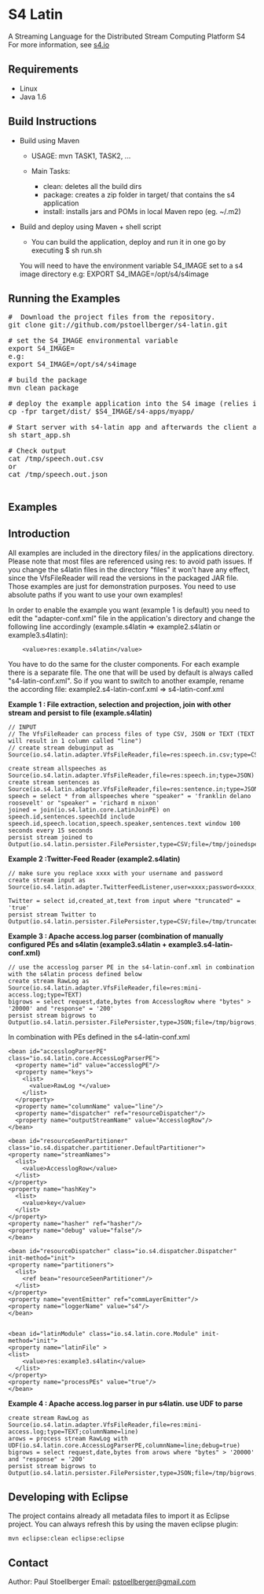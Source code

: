 S4 Latin
==============================
A Streaming Language for the Distributed Stream Computing Platform S4<br />
For more information, see [s4.io](http://s4.io)

Requirements
------------

* Linux
* Java 1.6

Build Instructions
------------------

* Build using Maven

	- USAGE: mvn TASK1, TASK2, ...
	
	- Main Tasks:
	
		+ clean: deletes all the build dirs
		+ package: creates a zip folder in target/ that contains the s4 application
		+ install: installs jars and POMs in local Maven repo (eg. ~/.m2)

* Build and deploy using Maven + shell script

    - You can build the application, deploy and run it in one go by executing
    $ sh run.sh
    
    You will need to have the environment variable S4_IMAGE set to a s4 image directory
    e.g: EXPORT S4_IMAGE=/opt/s4/s4image



Running the Examples
---------------------------------------
<pre>
#  Download the project files from the repository.
git clone git://github.com/pstoellberger/s4-latin.git

# set the S4_IMAGE environmental variable
export S4_IMAGE=<path to s4 image>
e.g:
export S4_IMAGE=/opt/s4/s4image

# build the package
mvn clean package

# deploy the example application into the S4 image (relies in the S4_IMAGE environmental variable)
cp -fpr target/dist/ $S4_IMAGE/s4-apps/myapp/

# Start server with s4-latin app and afterwards the client adapter as well
sh start_app.sh

# Check output
cat /tmp/speech.out.csv
or
cat /tmp/speech.out.json

</pre>

Examples
---------------------------------------

Introduction
---------------------------------------
All examples are included in the directory files/ in the applications directory.
Please note that most files are referenced using res: to avoid path issues.
If you change the s4latin files in the directory "files" it won't have any effect, since the VfsFileReader will read the versions in the packaged JAR file.
Those examples are just for demonstration purposes. You need to use absolute paths if you want to use your own examples!

In order to enable the example you want (example 1 is default) you need to edit the "adapter-conf.xml" file in the application's directory
and change the following line accordingly (example.s4latin => example2.s4latin or example3.s4latin):

        <value>res:example.s4latin</value>

You have to do the same for the cluster components.
For each example there is a separate file. The one that will be used by default is always called "s4-latin-conf.xml".
So if you want to switch to another example, rename the according file: example2.s4-latin-conf.xml => s4-latin-conf.xml


<b> Example 1 : File extraction, selection and projection, join with other stream and persist to file (example.s4latin) </b>

    
    // INPUT
    // The VfsFileReader can process files of type CSV, JSON or TEXT (TEXT will result in 1 column called "line")
    // create stream debuginput as Source(io.s4.latin.adapter.VfsFileReader,file=res:speech.in.csv;type=CSV;delimiter=\t;debug=true)

    create stream allspeeches as Source(io.s4.latin.adapter.VfsFileReader,file=res:speech.in;type=JSON)
    create stream sentences as Source(io.s4.latin.adapter.VfsFileReader,file=res:sentence.in;type=JSON)
    speech = select * from allspeeches where "speaker" = 'franklin delano roosevelt' or "speaker" = 'richard m nixon'
    joined = join(io.s4.latin.core.LatinJoinPE) on speech.id,sentences.speechId include speech.id,speech.location,speech.speaker,sentences.text window 100 seconds every 15 seconds
    persist stream joined to Output(io.s4.latin.persister.FilePersister,type=CSV;file=/tmp/joinedspeech;delimiter=\t)




<b> Example 2 :Twitter-Feed Reader (example2.s4latin) </b>

    // make sure you replace xxxx with your username and password
    create stream input as Source(io.s4.latin.adapter.TwitterFeedListener,user=xxxx;password=xxxx;url=http://stream.twitter.com:80/1/statuses/sample.json)
    
    Twitter = select id,created_at,text from input where "truncated" = 'true'
    persist stream Twitter to Output(io.s4.latin.persister.FilePersister,type=CSV;file=/tmp/truncated_twitter_data;delimiter=\t\t)


<b> Example 3 : Apache access.log parser (combination of manually configured PEs and s4latin (example3.s4latin + example3.s4-latin-conf.xml) </b>

    // use the accesslog parser PE in the s4-latin-conf.xml in combination with the s4latin process defined below
    create stream RawLog as Source(io.s4.latin.adapter.VfsFileReader,file=res:mini-access.log;type=TEXT)
    bigrows = select request,date,bytes from AccesslogRow where "bytes" > '20000' and "response" = '200'
    persist stream bigrows to Output(io.s4.latin.persister.FilePersister,type=JSON;file=/tmp/bigrows;)


In combination with PEs defined in the s4-latin-conf.xml
    
    <bean id="accesslogParserPE" class="io.s4.latin.core.AccessLogParserPE">
      <property name="id" value="accesslogPE"/>
      <property name="keys">
        <list>
          <value>RawLog *</value>
        </list>
      </property>
      <property name="columnName" value="line"/>
      <property name="dispatcher" ref="resourceDispatcher"/>
      <property name="outputStreamName" value="AccesslogRow"/>
    </bean>
  
    <bean id="resourceSeenPartitioner" class="io.s4.dispatcher.partitioner.DefaultPartitioner">
    <property name="streamNames">
      <list>
        <value>AccesslogRow</value>
      </list>
    </property>
    <property name="hashKey">
      <list>
        <value>key</value>
      </list>
    </property>
    <property name="hasher" ref="hasher"/>
    <property name="debug" value="false"/>
    </bean>

    <bean id="resourceDispatcher" class="io.s4.dispatcher.Dispatcher" init-method="init">
    <property name="partitioners">
      <list>
        <ref bean="resourceSeenPartitioner"/>
      </list>
    </property>
    <property name="eventEmitter" ref="commLayerEmitter"/>
    <property name="loggerName" value="s4"/>
    </bean>
  
  
    <bean id="latinModule" class="io.s4.latin.core.Module" init-method="init">
    <property name="latinFile" >
    <list>
        <value>res:example3.s4latin</value>
      </list>
    </property>
    <property name="processPEs" value="true"/>
    </bean>
    

<b> Example 4 : Apache access.log parser in pur s4latin. use UDF to parse </b>

    create stream RawLog as Source(io.s4.latin.adapter.VfsFileReader,file=res:mini-access.log;type=TEXT;columnName=line)
    arows = process stream RawLog with UDF(io.s4.latin.core.AccessLogParserPE,columnName=line;debug=true)
    bigrows = select request,date,bytes from arows where "bytes" > '20000' and "response" = '200'
    persist stream bigrows to Output(io.s4.latin.persister.FilePersister,type=JSON;file=/tmp/bigrows;)


Developing with Eclipse
-----------------------

The project contains already all metadata files to import it as Eclipse project.
You can always refresh this by using the maven eclipse plugin:

    mvn eclipse:clean eclipse:eclipse

Contact
-----------------------
Author:     Paul Stoellberger
Email:      pstoellberger@gmail.com


